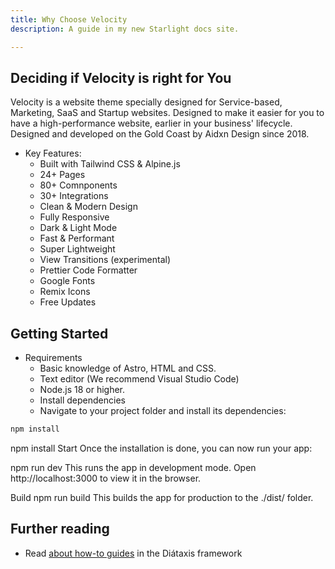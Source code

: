```yaml
---
title: Why Choose Velocity
description: A guide in my new Starlight docs site.

---
```



## Deciding if Velocity is right for You


Velocity is a website theme specially designed for Service-based, Marketing, SaaS and Startup websites. Designed to make it easier for you to have a high-performance website, earlier in your business' lifecycle. Designed and developed on the Gold Coast by Aidxn Design since 2018.

- Key Features:
   - Built with Tailwind CSS & Alpine.js
   - 24+ Pages
   - 80+ Comnponents
   - 30+ Integrations
   - Clean & Modern Design
   - Fully Responsive
   - Dark & Light Mode
   - Fast & Performant
   - Super Lightweight
   - View Transitions (experimental)
   - Prettier Code Formatter
   - Google Fonts
   - Remix Icons
   - Free Updates


## Getting Started
- Requirements
    - Basic knowledge of Astro, HTML and CSS.
    - Text editor (We recommend Visual Studio Code)
    - Node.js 18 or higher.
    - Install dependencies
    - Navigate to your project folder and install its dependencies:

```bash title="Install Velocity's dependencies…"
npm install
```

npm install
Start
Once the installation is done, you can now run your app:

npm run dev
This runs the app in development mode. Open http://localhost:3000 to view it in the browser.

Build
npm run build
This builds the app for production to the ./dist/ folder.


## Further reading

- Read [about how-to guides](https://diataxis.fr/how-to-guides/) in the Diátaxis framework
